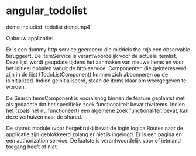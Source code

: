 # angular_todolist

demo included 'todolist demo.mp4'

Opbouw applicatie:

Er is een dummy http service gecreeerd die middels the rxjs een observable teruggeeft.
De itemService is verantwoordelijk voor de actuele itemlist. 
Deze lijst wordt geupdate tijdens het aanmaken van nieuwe items en voor het initieel ophalen vanuit de http service.
Componenten die geintereseerd zijn in de lijst (TodoListComponent) kunnen zich abbonneren op de isInitialized.
Indien geinitialiseerd, staan de items klaar om weergegeven te worden.

De SearchItemsComponent is vooralsnog binnen de feature geplaatst met als gedachte dat het specifieke zoek functionaliteit bevat tbv items.
Indien het (zoals het nu functioneert) een algemene zoek functionaliteit bevat, kan deze verhuizen naar de shared.

De shared module (voor hergebruik) bevat de login logica
Routes naar de applicatie zijn geblokkeerd zolang er niet is ingelogd.
Er is een pagina en een authorization service. De laatste is verantwoordelijk voor of ietmand toegang heeft of niet.
